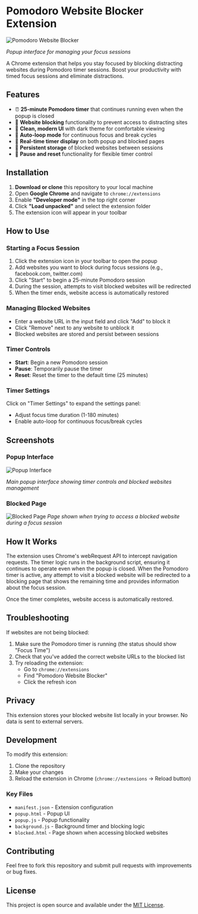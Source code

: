# Pomodoro Website Blocker Extension

![Pomodoro Website Blocker](popup.png)

*Popup interface for managing your focus sessions*

A Chrome extension that helps you stay focused by blocking distracting websites during Pomodoro timer sessions. Boost your productivity with timed focus sessions and eliminate distractions.

## Features

- ⏰ **25-minute Pomodoro timer** that continues running even when the popup is closed
- 🚫 **Website blocking** functionality to prevent access to distracting sites
- 🎨 **Clean, modern UI** with dark theme for comfortable viewing
- 🔁 **Auto-loop mode** for continuous focus and break cycles
- 📱 **Real-time timer display** on both popup and blocked pages
- 💾 **Persistent storage** of blocked websites between sessions
- 🔄 **Pause and reset** functionality for flexible timer control

## Installation

1. **Download or clone** this repository to your local machine
2. Open **Google Chrome** and navigate to `chrome://extensions`
3. Enable **"Developer mode"** in the top right corner
4. Click **"Load unpacked"** and select the extension folder
5. The extension icon will appear in your toolbar

## How to Use

### Starting a Focus Session

1. Click the extension icon in your toolbar to open the popup
2. Add websites you want to block during focus sessions (e.g., facebook.com, twitter.com)
3. Click "Start" to begin a 25-minute Pomodoro session
4. During the session, attempts to visit blocked websites will be redirected
5. When the timer ends, website access is automatically restored

### Managing Blocked Websites

- Enter a website URL in the input field and click "Add" to block it
- Click "Remove" next to any website to unblock it
- Blocked websites are stored and persist between sessions

### Timer Controls

- **Start**: Begin a new Pomodoro session
- **Pause**: Temporarily pause the timer
- **Reset**: Reset the timer to the default time (25 minutes)

### Timer Settings

Click on "Timer Settings" to expand the settings panel:

- Adjust focus time duration (1-180 minutes)
- Enable auto-loop for continuous focus/break cycles

## Screenshots

### Popup Interface
![Popup Interface](popup.png)

*Main popup interface showing timer controls and blocked websites management*

### Blocked Page
![Blocked Page](blocked.png)
*Page shown when trying to access a blocked website during a focus session*

## How It Works

The extension uses Chrome's webRequest API to intercept navigation requests. The timer logic runs in the background script, ensuring it continues to operate even when the popup is closed. When the Pomodoro timer is active, any attempt to visit a blocked website will be redirected to a blocking page that shows the remaining time and provides information about the focus session.

Once the timer completes, website access is automatically restored.

## Troubleshooting

If websites are not being blocked:

1. Make sure the Pomodoro timer is running (the status should show "Focus Time")
2. Check that you've added the correct website URLs to the blocked list
3. Try reloading the extension:
   - Go to `chrome://extensions`
   - Find "Pomodoro Website Blocker"
   - Click the refresh icon

## Privacy

This extension stores your blocked website list locally in your browser. No data is sent to external servers.

## Development

To modify this extension:

1. Clone the repository
2. Make your changes
3. Reload the extension in Chrome (`chrome://extensions` → Reload button)

### Key Files

- `manifest.json` - Extension configuration
- `popup.html` - Popup UI
- `popup.js` - Popup functionality
- `background.js` - Background timer and blocking logic
- `blocked.html` - Page shown when accessing blocked websites

## Contributing

Feel free to fork this repository and submit pull requests with improvements or bug fixes.

## License

This project is open source and available under the [MIT License](LICENSE.md).
